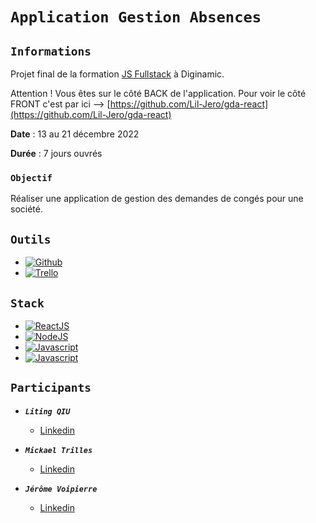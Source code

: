 # `Application Gestion Absences`

## `Informations`

Projet final de la formation [JS Fullstack](https://www.diginamic.fr/catalogue/developpement-web-et-mobile/formation-developpeur-fullstack-js/) à Diginamic.

Attention ! Vous êtes sur le côté BACK de l'application. Pour voir le côté FRONT c'est par ici --> [https://github.com/Lil-Jero/gda-react](https://github.com/Lil-Jero/gda-react)

**Date** : 13 au 21 décembre 2022

**Durée** : 7 jours ouvrés

### `Objectif`

Réaliser une application de gestion des demandes de congés pour une société.

## `Outils`

-   [![Github](https://img.shields.io/badge/GitHub-100000?style=for-the-badge&logo=github&logoColor=white)](javascript.com)
-   [![Trello](https://img.shields.io/badge/Trello-0052CC?style=for-the-badge&logo=trello&logoColor=white)](javascript.com)

## `Stack`
-   [![ReactJS](https://img.shields.io/badge/React-20232A?style=for-the-badge&logo=react&logoColor=61DAFB)](javascript.com)
-   [![NodeJS](https://img.shields.io/badge/Node.js-43853D?style=for-the-badge&logo=node.js&logoColor=white)](javascript.com)
-   [![Javascript](https://img.shields.io/badge/JavaScript-F7DF1E?style=for-the-badge&logo=javascript&logoColor=black)](javascript.com)
-   [![Javascript](https://img.shields.io/badge/MongoDB-4EA94B?style=for-the-badge&logo=mongodb&logoColor=white)](javascript.com)

## `Participants`

-   **_`Liting QIU`_**

    -   [Linkedin](https://www.linkedin.com/in/liting-qiu/)

-   **_`Mickael Trilles`_**

    -   [Linkedin](https://www.linkedin.com/in/mikaeltrilles/)

-   **_`Jérôme Voipierre`_**

    -   [Linkedin](https://www.linkedin.com/in/j%C3%A9r%C3%B4me-voipierre/)





